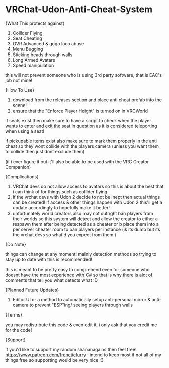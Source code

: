 # VRChat-Udon-Anti-Cheat-System
{What This protects against}

1. Collider Flying
2. Seat Cheating
3. OVR Advanced & gogo loco abuse
4. Menu Bugging
5. Sticking heads through walls
6. Long Armed Avatars
7. Speed manipulation

this will not prevent someone who is using 3rd party software, that is EAC's job not mine!

{How To Use}

1. download from the releases section and place anti cheat prefab into the scene!
2. ensure that the "Enforce Player Height" is turned on in VRCWorld

if seats exist then make sure to have a script to check when the player wants to enter and exit the seat in question as it is considered teleporting when using a seat!

if pickupable items exist also make sure to mark them properly in the anti cheat so they wont collide with the players camera (unless you want them to collide then just dont exclude them)

(if i ever figure it out it'll also be able to be used with the VRC Creator Companion)

{Complications}

1. VRChat devs do not allow access to avatars so this is about the best that i can think of for things such as collider flying
2. if the vrchat devs with Udon 2 decide to not be inept then actual things can be created! if access & other things happen with Udon 2 this'll get a update accordingly to hopefully make it better!
3. unfortunately world creators also may not outright ban players from their worlds so this system will detect and allow the creator to either a respawn them after being detected as a cheater or b place them into a per server cheater room to ban players per instance (ik its dumb but its the vrchat devs so what'd you expect from them.)

{Do Note}

things can change at any moment! mainly detection methods so trying to stay up to date with this is recommended!

this is meant to be pretty easy to comprehend even for someone who doesnt have the most experience with C# so that is why there is alot of comments that tell you what detects what :D

{Planned Future Updates}

1. Editor UI or a method to automatically setup anti-personal mirror & anti-camera to prevent "ESP"ing/ seeing players through walls

{Terms}

you may redistribute this code & even edit it, i only ask that you credit me for the code!

{Support}

if you'd like to support my random shananagains then feel free! https://www.patreon.com/freneticfurry
i intend to keep most if not all of my things free so supporting would be very nice :3
